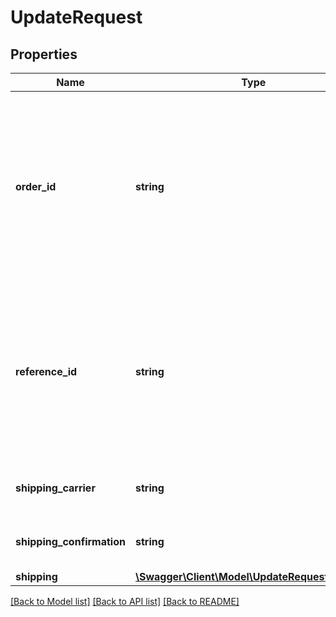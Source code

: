 # UpdateRequest

## Properties
Name | Type | Description | Notes
------------ | ------------- | ------------- | -------------
**order_id** | **string** | Identifies the order within the merchant&#x27;s order management system that this transaction corresponds to. It is only returned in the response if included in the request. | [optional] 
**reference_id** | **string** | An optional, unique identifier that may be associated with each transaction event and reconciled with the system of record used by the merchant. | [optional] 
**shipping_carrier** | **string** | The shipping carrier used to ship the items. | [optional] 
**shipping_confirmation** | **string** | The tracking number of the shipment. | [optional] 
**shipping** | [**\Swagger\Client\Model\UpdateRequestShipping**](UpdateRequestShipping.md) |  | [optional] 

[[Back to Model list]](../../README.md#documentation-for-models) [[Back to API list]](../../README.md#documentation-for-api-endpoints) [[Back to README]](../../README.md)

